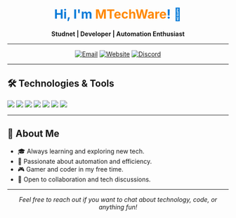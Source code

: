 <h1 align="center" style="color:#0078D7;">Hi, I'm <span style="color:#FF8800;">MTechWare</span>! 👋</h1>

<p align="center">
  <b>Studnet | Developer | Automation Enthusiast</b>
</p>

---

<p align="center">
  <a href="mailto:uservvmax@gmail.com"><img src="https://img.shields.io/badge/Email-uservvmax@gmail.com-blue?style=flat-square&logo=gmail" alt="Email"></a>
  <a href="https://mtechware.github.io/"><img src="https://img.shields.io/badge/Website-mtechware.github.io-orange?style=flat-square&logo=github" alt="Website"></a>
  <a href="https://discord.com/users/mtechware"><img src="https://img.shields.io/badge/Discord-mtechware-5865F2?style=flat-square&logo=discord&logoColor=white" alt="Discord"></a>
</p>

---

## 🛠️ Technologies & Tools
<p>
  <img src="https://img.shields.io/badge/OS-macOS-333333?style=flat-square&logo=apple&logoColor=white&color=orange" />
  <img src="https://img.shields.io/badge/OS-Windows-333333?style=flat-square&logo=windows&logoColor=white&color=0078D7" />
  <img src="https://img.shields.io/badge/Editor-VSCode-333333?style=flat-square&logo=visual-studio-code&logoColor=white&color=007ACC" />
  <img src="https://img.shields.io/badge/Code-C%23-333333?style=flat-square&logo=c-sharp&logoColor=white&color=239120" />
  <img src="https://img.shields.io/badge/Code-JavaScript-333333?style=flat-square&logo=javascript&logoColor=white&color=F7DF1E" />
  <img src="https://img.shields.io/badge/Code-Python-333333?style=flat-square&logo=python&logoColor=white&color=3776AB" />
  <img src="https://img.shields.io/badge/Script-Batch-333333?style=flat-square&logo=gnu-bash&logoColor=white&color=4EAA25" />
</p>

---

## 🌟 About Me

- 🎓 Always learning and exploring new tech.
- 🚀 Passionate about automation and efficiency.
- 🎮 Gamer and coder in my free time.
- 🤝 Open to collaboration and tech discussions.

---

<p align="center">
  <i>Feel free to reach out if you want to chat about technology, code, or anything fun!</i>
</p>
